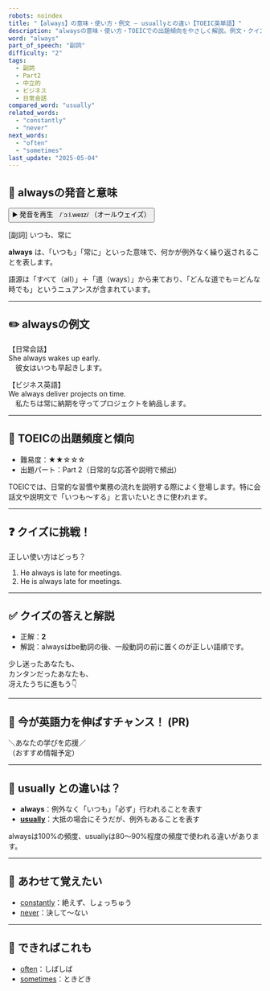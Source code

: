 ```yaml
---
robots: noindex
title: "【always】の意味・使い方・例文 ― usuallyとの違い【TOEIC英単語】"
description: "alwaysの意味・使い方・TOEICでの出題傾向をやさしく解説。例文・クイズ付きでusuallyとの違いもわかりやすく学べます。"
word: "always"
part_of_speech: "副詞"
difficulty: "2"
tags:
  - 副詞
  - Part2
  - 中立的
  - ビジネス
  - 日常会話
compared_word: "usually"
related_words:
  - "constantly"
  - "never"
next_words:
  - "often"
  - "sometimes"
last_update: "2025-05-04"
---
```


## 🔰 alwaysの発音と意味

<button class="play-audio" onclick="playTTS('always')">
  <span class="play-audio-main">
    ▶️ 発音を再生　/ˈɔːl.weɪz/
  </span>
  <span class="play-audio-sub">
    （オールウェイズ）
  </span>
</button>

[副詞] いつも、常に

**always** は、「いつも」「常に」といった意味で、何かが例外なく繰り返されることを表します。

語源は「すべて（all）」＋「道（ways）」から来ており、「どんな道でも＝どんな時でも」というニュアンスが含まれています。

---

## ✏️ alwaysの例文

【日常会話】  
She always wakes up early.  
　彼女はいつも早起きします。

【ビジネス英語】  
We always deliver projects on time.  
　私たちは常に納期を守ってプロジェクトを納品します。

---

## 🎯 TOEICの出題頻度と傾向

- 難易度：★★☆☆☆
- 出題パート：Part 2（日常的な応答や説明で頻出）

TOEICでは、日常的な習慣や業務の流れを説明する際によく登場します。特に会話文や説明文で「いつも～する」と言いたいときに使われます。

---

## ❓ クイズに挑戦！

正しい使い方はどっち？

1. He always is late for meetings.  
2. He is always late for meetings.

---

## ✅ クイズの答えと解説

- 正解：**2**
- 解説：alwaysはbe動詞の後、一般動詞の前に置くのが正しい語順です。

少し迷ったあなたも、  
カンタンだったあなたも、  
冴えたうちに進もう👇️

---

## 🚀 今が英語力を伸ばすチャンス！ (PR)

<div class="info-center">
＼あなたの学びを応援／<br>  
（おすすめ情報予定）
</div>

---

## 🤔  usually との違いは？

- **always**：例外なく「いつも」「必ず」行われることを表す
- **[usually](/word/usually/)**：大抵の場合にそうだが、例外もあることを表す

alwaysは100%の頻度、usuallyは80～90%程度の頻度で使われる違いがあります。

---

## 🧩 あわせて覚えたい

- [constantly](/word/constantly/)：絶えず、しょっちゅう
- [never](/word/never/)：決して～ない

---

## 📖 できればこれも

- [often](/word/often/)：しばしば
- [sometimes](/word/sometimes/)：ときどき

<!-- cvid: aid48_bid37 -->
